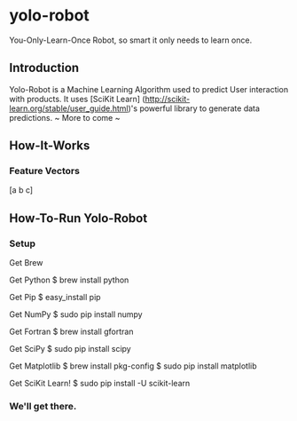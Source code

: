 yolo-robot
==========

You-Only-Learn-Once Robot, so smart it only needs to learn once. 

Introduction
------------
Yolo-Robot is a Machine Learning Algorithm used to predict User interaction with products. 
It uses [SciKit Learn] (http://scikit-learn.org/stable/user_guide.html)'s powerful library to generate data predictions.
~ More to come ~

How-It-Works
------------
### Feature Vectors
[a b c]


How-To-Run Yolo-Robot
---------------------
### Setup
Get Brew

Get Python
	$ brew install python

Get Pip
	$ easy_install pip

Get NumPy
	$ sudo pip install numpy

Get Fortran
	$ brew install gfortran

Get SciPy
	$ sudo pip install scipy

Get Matplotlib
	$ brew install pkg-config
	$ sudo pip install matplotlib

Get SciKit Learn!
	$ sudo pip install -U scikit-learn

### We'll get there.

